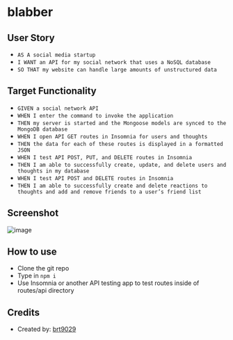 # blabber

## User Story
- ```AS A social media startup```
- ```I WANT an API for my social network that uses a NoSQL database```
- ```SO THAT my website can handle large amounts of unstructured data```

## Target Functionality
- ```GIVEN a social network API```
- ```WHEN I enter the command to invoke the application```
- ```THEN my server is started and the Mongoose models are synced to the MongoDB database```
- ```WHEN I open API GET routes in Insomnia for users and thoughts```
- ```THEN the data for each of these routes is displayed in a formatted JSON```
- ```WHEN I test API POST, PUT, and DELETE routes in Insomnia```
- ```THEN I am able to successfully create, update, and delete users and thoughts in my database```
- ```WHEN I test API POST and DELETE routes in Insomnia```
- ```THEN I am able to successfully create and delete reactions to thoughts and add and remove friends to a user’s friend list```

## Screenshot
![image](https://user-images.githubusercontent.com/26530136/154143458-0dd02363-6ed5-41f6-befe-d3b072e0f2a6.png)

## How to use
- Clone the git repo
- Type in ```npm i```
- Use Insomnia or another API testing app to test routes inside of routes/api directory

## Credits
- Created by: [brt9029](www.github.com/brt9029 "GitHub Profile Link")
